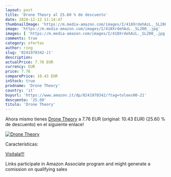 ```yaml
---
layout: post
title: 'Drone Theory al 25.60 % de descuento'
date: 2020-12-12 11:14:47
thumbnailImage: 'https://m.media-amazon.com/images/I/418XrdehAzL._SL200_.jpg'
image: 'https://m.media-amazon.com/images/I/418XrdehAzL._SL200_.jpg'
images: [ 'https://m.media-amazon.com/images/I/418XrdehAzL._SL200_.jpg' ]
comments: true
category: ofertas
author: ring
slug: '0241970342-it'
description:
actualPrice: 7.76 EUR
currency: EUR
price: 7.76
comparePrice: 10.43 EUR
inStock: true
prodname: 'Drone Theory'
country: 'it'
buyurl: 'https://www.amazon.it/dp/0241970342/?tag=tolees00-21'
descuento: '25.60'
titulo: 'Drone Theory'
---
```


Ahora mismo tienes [Drone Theory](https://www.amazon.it/dp/0241970342/?tag=tolees00-21) a 7.76 EUR (original: 10.43 EUR) (25.60 %  de descuento) en el siguiente enlace!

[![Drone Theory](https://m.media-amazon.com/images/I/418XrdehAzL._SL200_.jpg)](https://www.amazon.it/dp/0241970342/?tag=tolees00-21)

Características:


[Visítala!!!](https://www.amazon.it/dp/0241970342/?tag=tolees00-21)

Links participate in Amazon Associate program and might generate a comission on qualifying sales
